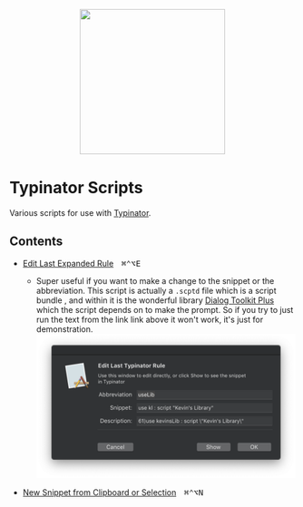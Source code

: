 <p align="center">
<img src="https://www.ergonis.com/press/2018/20180612/typinator-icon.png" width="256" height="256">
</p>

# Typinator Scripts

Various scripts for use with [Typinator](https://www.ergonis.com/products/typinator/).

## Contents

- [Edit Last Expanded Rule][e918395c]&emsp;<kbd>⌘</kbd><kbd>⌃</kbd><kbd>⌥</kbd><kbd>E</kbd>
    - Super useful if you want to make a change to the snippet or the abbreviation. This script is actually a `.scptd` file which is a script bundle , and within it is the wonderful library [Dialog Toolkit Plus](https://www.macosxautomation.com/applescript/apps/Script_Libs.html#DialogToolkit) which the script depends on to make the prompt. So if you try to just run the text from the link link above it won't work, it's just for demonstration.
    ![typinator-rule](../imgs/typinator-edit-last-rule.png)

- [New Snippet from Clipboard or Selection][1172c96a]&emsp;<kbd>⌘</kbd><kbd>⌃</kbd><kbd>⌥</kbd><kbd>N</kbd>

[e918395c]: ./Edit-Last-Expanded-Rule.applescript
[1172c96a]: ./New-Snippet-From-Selection|Clipboard.applescript
